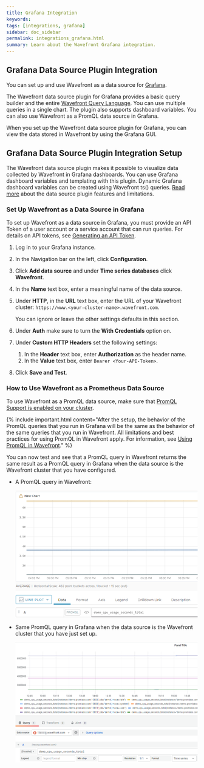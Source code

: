 ```yaml
---
title: Grafana Integration
keywords:
tags: [integrations, grafana]
sidebar: doc_sidebar
permalink: integrations_grafana.html
summary: Learn about the Wavefront Grafana integration.
---
```


## Grafana Data Source Plugin Integration

You can set up and use Wavefront as a data source for [Grafana](https://www.grafana.com/).

The Wavefront data source plugin for Grafana provides a basic query builder and the entire [Wavefront Query Language](https://docs.wavefront.com/query_language_reference.html). You can use multiple queries in a single chart. The plugin also supports dashboard variables. You can also use Wavefront as a PromQL data source in Grafana. 

When you set up the Wavefront data source plugin for Grafana, you can view the data stored in Wavefront by using the Grafana GUI. 

## Grafana Data Source Plugin Integration Setup

The Wavefront data source plugin makes it possible to visualize data collected by Wavefront in Grafana dashboards. You can use Grafana dashboard variables and templating with this plugin. Dynamic Grafana dashboard variables can be created using Wavefront ts() queries. [Read more](https://github.com/wavefrontHQ/grafana-wavefront-datasource) about the data source plugin features and limitations.

### Set Up Wavefront as a Data Source in Grafana

To set up Wavefront as a data source in Grafana, you must provide an API Token of a user account or a service account that can run queries. For details on API tokens, see [Generating an API Token](https://docs.wavefront.com/wavefront_api.html#generating-an-api-token).

1. Log in to your Grafana instance.

2. In the Navigation bar on the left, click **Configuration**. 

3. Click **Add data source** and under **Time series databases** click **Wavefront**. 

4. In the **Name** text box, enter a meaningful name of the data source. 

5. Under **HTTP**, in the **URL** text box, enter the URL of your Wavefront cluster: `https://www.<your-cluster-name>.wavefront.com`.
   
   You can ignore or leave the other settings defaults in this section.
   
6. Under **Auth** make sure to turn the **With Credentials** option on.

7. Under **Custom HTTP Headers** set the following settings:
    
    1. In the **Header** text box, enter **Authorization** as the header name.
    2. In the **Value** text box, enter `Bearer <Your-API-Token>`. 
    
8. Click **Save and Test**.

### How to Use Wavefront as a Prometheus Data Source

To use Wavefront as a PromQL data source, make sure that [PromQL Support is enabled on your cluster](https://docs.wavefront.com/wavefront_prometheus.html#set-promql-organization-settings-administrator-only). 

{% include important.html content="After the setup, the behavior of the PromQL queries that you run in Grafana will be the same as the behavior of the same queries that you run in Wavefront. All limitations and best practices for using PromQL in Wavefront apply. For information, see [Using PromQL in Wavefront](https://docs.wavefront.com/wavefront_prometheus.html)." %}

You can now test and see that a PromQL query in Wavefront returns the same result as a PromQL query in Grafana when the data source is the Wavefront cluster that you have configured. 

* A PromQL query in Wavefront:

   ![PromQL query in Wavefront](images/grafana-wavefront-example-promQL.png)

* Same PromQL query in Grafana when the data source is the Wavefront cluster that you have just set up.

   ![PromQL query in Grafana](images/grafana-wavefront-promQL.png)
 
 

